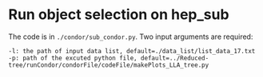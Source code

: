 # Run object selection on hep_sub
The code is in ```./condor/sub_condor.py```. Two input arguments are required: 

```
-l: the path of input data list, default=./data_list/list_data_17.txt 
-p: path of the excuted python file, default=../Reduced-tree/runCondor/condorFile/codeFile/makePlots_LLA_tree.py
```